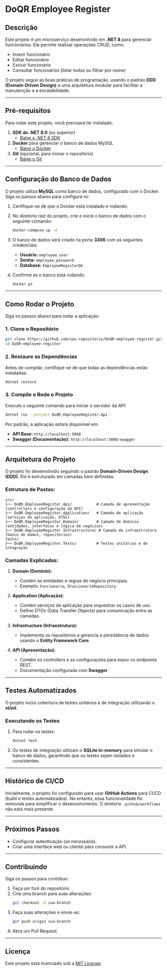 
# DoQR Employee Register

## **Descrição**
Este projeto é um microserviço desenvolvido em **.NET 8** para gerenciar funcionários. Ele permite realizar operações CRUD, como:
- Inserir funcionário
- Editar funcionário
- Excluir funcionário
- Consultar funcionários (listar todos ou filtrar por nome)

O projeto segue as boas práticas de programação, usando o padrão **DDD (Domain-Driven Design)** e uma arquitetura modular para facilitar a manutenção e a escalabilidade.

---

## **Pré-requisitos**
Para rodar este projeto, você precisará ter instalado:
1. **SDK do .NET 8.0** (ou superior)
   - [Baixe o .NET 8 SDK](https://dotnet.microsoft.com/en-us/download/dotnet/8.0)
2. **Docker** para gerenciar o banco de dados MySQL
   - [Baixe o Docker](https://www.docker.com/)
3. **Git** (opcional, para clonar o repositório)
   - [Baixe o Git](https://git-scm.com/)

---

## **Configuração do Banco de Dados**
O projeto utiliza **MySQL** como banco de dados, configurado com o Docker. Siga os passos abaixo para configurá-lo:

1. Certifique-se de que o Docker está instalado e rodando.
2. No diretório raiz do projeto, crie e inicie o banco de dados com o seguinte comando:
   ```bash
   docker-compose up -d
   ```
3. O banco de dados será criado na porta **3306** com as seguintes credenciais:
   - **Usuário:** `employee_user`
   - **Senha:** `employee_password`
   - **Database:** `EmployeeRegisterDb`

4. Confirme se o banco está rodando:
   ```bash
   docker ps
   ```

---

## **Como Rodar o Projeto**

Siga os passos abaixo para rodar a aplicação:

### 1. **Clone o Repositório**
   ```bash
   git clone https://github.com/seu-repositorio/DoQR-employee-register.git
   cd DoQR-employee-register
   ```

### 2. **Restaure as Dependências**
   Antes de compilar, certifique-se de que todas as dependências estão instaladas:
   ```bash
   dotnet restore
   ```

### 3. **Compile e Rode o Projeto**
   Execute o seguinte comando para iniciar o servidor da API:
   ```bash
   dotnet run --project DoQR.EmployeeRegister.Api
   ```

   Por padrão, a aplicação estará disponível em:
   - **API Base:** `http://localhost:5000`
   - **Swagger (Documentação):** `http://localhost:5000/swagger`

---

## **Arquitetura do Projeto**
O projeto foi desenvolvido seguindo o padrão **Domain-Driven Design (DDD)**. Ele é estruturado em camadas bem definidas:

### Estrutura de Pastas:
```plaintext
src/
├── DoQR.EmployeeRegister.Api/           # Camada de apresentação (controllers e configuração da API)
├── DoQR.EmployeeRegister.Application/   # Camada de aplicação (serviços de aplicação, DTOs)
├── DoQR.EmployeeRegister.Domain/        # Camada de domínio (entidades, interfaces e lógica de negócios)
├── DoQR.EmployeeRegister.Infrastructure/ # Camada de infraestrutura (banco de dados, repositórios)
tests/
├── DoQR.EmployeeRegister.Tests/         # Testes unitários e de integração
```

### Camadas Explicadas:
1. **Domain (Domínio):**
   - Contém as entidades e regras de negócio principais.
   - Exemplo: `Funcionario`, `IFuncionarioRepository`.

2. **Application (Aplicação):**
   - Contém serviços de aplicação para orquestrar os casos de uso.
   - Define DTOs (Data Transfer Objects) para comunicação entre as camadas.

3. **Infrastructure (Infraestrutura):**
   - Implementa os repositórios e gerencia a persistência de dados usando o **Entity Framework Core**.

4. **API (Apresentação):**
   - Contém os controllers e as configurações para expor os endpoints REST.
   - Documentação configurada com **Swagger**.

---

## **Testes Automatizados**
O projeto inclui cobertura de testes unitários e de integração utilizando o **xUnit**.

### Executando os Testes
1. Para rodar os testes:
   ```bash
   dotnet test
   ```

2. Os testes de integração utilizam o **SQLite in-memory** para simular o banco de dados, garantindo que os testes sejam isolados e consistentes.

---

## **Histórico de CI/CD**
Inicialmente, o projeto foi configurado para usar **GitHub Actions** para CI/CD (build e testes automatizados). No entanto, essa funcionalidade foi removida para simplificar o desenvolvimento. O diretório `.github/workflows` não está mais presente.

---

## **Próximos Passos**
- Configurar autenticação (se necessário).
- Criar uma interface web ou cliente para consumir a API.

---

## **Contribuindo**
Siga os passos para contribuir:
1. Faça um fork do repositório.
2. Crie uma branch para suas alterações:
   ```bash
   git checkout -b sua-branch
   ```
3. Faça suas alterações e envie-as:
   ```bash
   git push origin sua-branch
   ```
4. Abra um Pull Request.

---

## **Licença**
Este projeto está licenciado sob a [MIT License](LICENSE).

